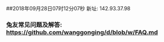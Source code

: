 ##2018年09月28日07时12分07秒 新址: 142.93.37.98
### 兔友常见问题及解答: https://github.com/wanggonging/d/blob/w/FAQ.md
